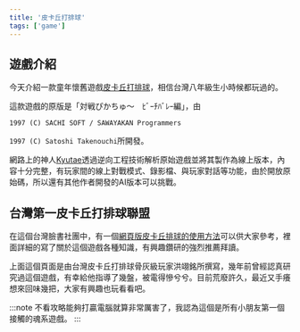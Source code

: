 ```yaml
---
title: '皮卡丘打排球'
tags: ['game']
---
```

## 遊戲介紹

今天介紹一款童年懷舊遊戲[皮卡丘打排球](https://gorisanson.github.io/pikachu-volleyball/zh/)，相信台灣八年級生小時候都玩過的。

這款遊戲的原版是「対戦ぴかちゅ～　ﾋﾞｰﾁﾊﾞﾚｰ編」，由

`1997 (C) SACHI SOFT / SAWAYAKAN Programmers`

`1997 (C) Satoshi Takenouchi`所開發。

網路上的神人[Kyutae](https://gorisanson.github.io/)透過逆向工程技術解析原始遊戲並將其製作為線上版本，內容十分完整，有玩家間的線上對戰模式、錄影檔、與玩家對話等功能，由於開放原始碼，所以還有其他作者開發的AI版本可以挑戰。

## 台灣第一皮卡丘打排球聯盟

在這個台灣臉書社團中，有一個[網頁版皮卡丘排球的使用方法](https://docs.google.com/document/d/160YZfdP0izCLhwoifQFhDWn9rWc-DE67rn1NFQNd6MU/edit?pli=1&tab=t.0)可以供大家參考，裡面詳細的寫了關於這個遊戲各種知識，有興趣鑽研的強烈推薦拜讀。

上面這個頁面是由台灣皮卡丘打排球骨灰級玩家洪翊銘所撰寫，幾年前曾經認真研究過這個遊戲，有幸給他指導了幾盤，被電得慘兮兮。目前荒廢許久，最近又手癢想來回味幾把，大家有興趣也玩看看吧。

:::note
不看攻略能夠打贏電腦就算非常厲害了，我認為這個是所有小朋友第一個接觸的魂系遊戲。
:::